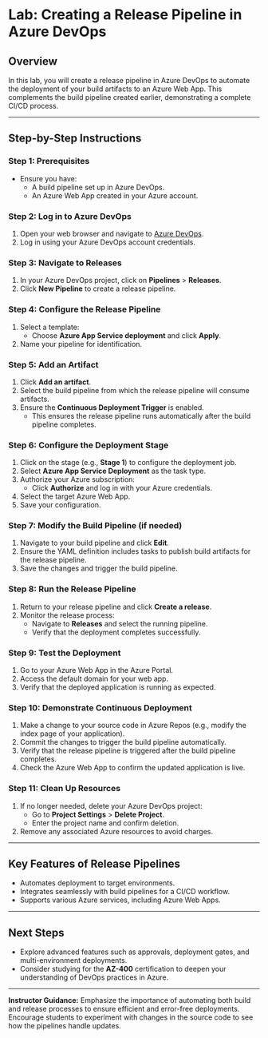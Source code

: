 # Lab: Creating a Release Pipeline in Azure DevOps

## Overview
In this lab, you will create a release pipeline in Azure DevOps to automate the deployment of your build artifacts to an Azure Web App. This complements the build pipeline created earlier, demonstrating a complete CI/CD process.

---

## Step-by-Step Instructions

### Step 1: Prerequisites
- Ensure you have:
  - A build pipeline set up in Azure DevOps.
  - An Azure Web App created in your Azure account.

### Step 2: Log in to Azure DevOps
1. Open your web browser and navigate to [Azure DevOps](https://dev.azure.com/).
2. Log in using your Azure DevOps account credentials.

### Step 3: Navigate to Releases
1. In your Azure DevOps project, click on **Pipelines** > **Releases**.
2. Click **New Pipeline** to create a release pipeline.

### Step 4: Configure the Release Pipeline
1. Select a template:
   - Choose **Azure App Service deployment** and click **Apply**.
2. Name your pipeline for identification.

### Step 5: Add an Artifact
1. Click **Add an artifact**.
2. Select the build pipeline from which the release pipeline will consume artifacts.
3. Ensure the **Continuous Deployment Trigger** is enabled.
   - This ensures the release pipeline runs automatically after the build pipeline completes.

### Step 6: Configure the Deployment Stage
1. Click on the stage (e.g., **Stage 1**) to configure the deployment job.
2. Select **Azure App Service Deployment** as the task type.
3. Authorize your Azure subscription:
   - Click **Authorize** and log in with your Azure credentials.
4. Select the target Azure Web App.
5. Save your configuration.

### Step 7: Modify the Build Pipeline (if needed)
1. Navigate to your build pipeline and click **Edit**.
2. Ensure the YAML definition includes tasks to publish build artifacts for the release pipeline.
3. Save the changes and trigger the build pipeline.

### Step 8: Run the Release Pipeline
1. Return to your release pipeline and click **Create a release**.
2. Monitor the release process:
   - Navigate to **Releases** and select the running pipeline.
   - Verify that the deployment completes successfully.

### Step 9: Test the Deployment
1. Go to your Azure Web App in the Azure Portal.
2. Access the default domain for your web app.
3. Verify that the deployed application is running as expected.

### Step 10: Demonstrate Continuous Deployment
1. Make a change to your source code in Azure Repos (e.g., modify the index page of your application).
2. Commit the changes to trigger the build pipeline automatically.
3. Verify that the release pipeline is triggered after the build pipeline completes.
4. Check the Azure Web App to confirm the updated application is live.

### Step 11: Clean Up Resources
1. If no longer needed, delete your Azure DevOps project:
   - Go to **Project Settings** > **Delete Project**.
   - Enter the project name and confirm deletion.
2. Remove any associated Azure resources to avoid charges.

---

## Key Features of Release Pipelines
- Automates deployment to target environments.
- Integrates seamlessly with build pipelines for a CI/CD workflow.
- Supports various Azure services, including Azure Web Apps.

---

## Next Steps
- Explore advanced features such as approvals, deployment gates, and multi-environment deployments.
- Consider studying for the **AZ-400** certification to deepen your understanding of DevOps practices in Azure.

---

**Instructor Guidance:** Emphasize the importance of automating both build and release processes to ensure efficient and error-free deployments. Encourage students to experiment with changes in the source code to see how the pipelines handle updates.

